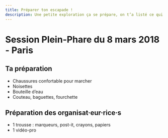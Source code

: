 ```yaml
---
title: Préparer ton escapade !
description: Une petite exploration ça se prépare, on t’a listé ce qui nous paraissait indispensable (ou pas).
---
```


# Session Plein-Phare du 8 mars 2018 - Paris

## Ta préparation

- Chaussures confortable pour marcher
- Noisettes
- Bouteille d’eau
- Couteau, baguettes, fourchette

## Préparation des organisat·eur·rice·s
* 1 trousse : marqueurs, post-it, crayons, papiers
* 1 vidéo-pro
